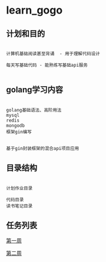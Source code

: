 # learn_gogo

## 计划和目的

```

计算机基础阅读甚至背诵  - 用于理解代码设计

每天写基础代码 - 能熟练写基础api服务


```

## golang学习内容

```

golang基础语法、高阶用法
mysql
redis
mongodb
框架gin编写


基于gin封装框架的混合api项目应用

```

## 目录结构

```

计划作业目录

代码目录
读书笔记目录

```

## 任务列表

[第一周](https://github.com/namejlt/learn_gogo/tree/main/task/1_month/1_week)

[第二周](https://github.com/namejlt/learn_gogo/tree/main/task/1_month/2_week)